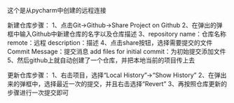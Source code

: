 这个是从pycharm中创建的远程连接


新建仓库步骤：
1、点击Git->Github->Share Project on Github
2、在弹出的弹框中输入Github中新建仓库的名字以及仓库描述
3、repository name：仓库名称
    remote：远程
    description：描述
4、点击share按钮，选择需要提交的文件
    Commit Message：提交消息
    add files for initial commit：为初始提交添加文件
5、然后github上就自动创建了一个仓库，并把本地当前的项目传上去


更新仓库步骤：
1、右击项目，选择“Local History”->“Show History”
2、在弹出来的弹框中，选择最近一次的提交，并且右击选择“Revert”
3、再按照仓库更新的步骤进行一次提交即可

